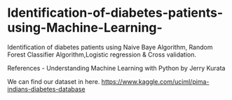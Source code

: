 # Identification-of-diabetes-patients-using-Machine-Learning-

Identification of diabetes patients using Naive Baye Algorithm, Random Forest Classifier Algorithm,Logistic regression & Cross validation. 

References - Understanding Machine Learning with Python by Jerry Kurata

We can find our dataset in here.  https://www.kaggle.com/uciml/pima-indians-diabetes-database 
